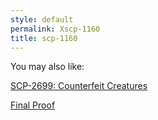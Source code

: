 ```yaml
---
style: default
permalink: Xscp-1160
title: scp-1160
---
```

You may also like:

[SCP-2699: Counterfeit Creatures](http://scp-wiki.net/scp-2699)

[Final Proof](http://scp-wiki.net/final-proof)
